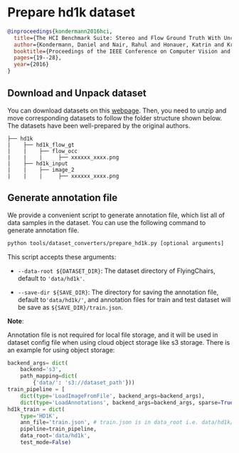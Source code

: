 # Prepare hd1k dataset

<!-- [DATASET] -->

```bibtex
@inproceedings{kondermann2016hci,
  title={The HCI Benchmark Suite: Stereo and Flow Ground Truth With Uncertainties for Urban Autonomous Driving},
  author={Kondermann, Daniel and Nair, Rahul and Honauer, Katrin and Krispin, Karsten and Andrulis, Jonas and Brock, Alexander and Gussefeld, Burkhard and Rahimimoghaddam, Mohsen and Hofmann, Sabine and Brenner, Claus and others},
  booktitle={Proceedings of the IEEE Conference on Computer Vision and Pattern Recognition Workshops},
  pages={19--28},
  year={2016}
}
```

## Download and Unpack dataset

You can download datasets on this [webpage](http://hci-benchmark.iwr.uni-heidelberg.de/). Then, you need to unzip and move corresponding datasets to follow the folder structure shown below. The datasets have been well-prepared by the original authors.

```text
├── hd1k
|    ├── hd1k_flow_gt
|    |    ├── flow_occ
|    |    |     ├── xxxxxx_xxxx.png
|    ├── hd1k_input
|    |    ├── image_2
|    |    |     ├── xxxxxx_xxxx.png
```

## Generate annotation file

We provide a convenient script to generate annotation file, which list all of data samples in the dataset.
You can use the following command to generate annotation file.

```bash
python tools/dataset_converters/prepare_hd1k.py [optional arguments]
```

This script accepts these arguments:

- `--data-root ${DATASET_DIR}`: The dataset directory of FlyingChairs, default to `'data/hd1k'`.

- `--save-dir ${SAVE_DIR}`: The directory for saving the annotation file, default to`'data/hd1k/'`,
  and annotation files for train and test dataset will be save as `${SAVE_DIR}/train.json`.

**Note**:

Annotation file is not required for local file storage, and it will be used in dataset config file when using cloud object storage like s3 storage. There is an example for using object storage:

```python
backend_args= dict(
    backend='s3',
    path_mapping=dict(
        {'data/': 's3://dataset_path'}))
train_pipeline = [
    dict(type='LoadImageFromFile', backend_args=backend_args),
    dict(type='LoadAnnotations', backend_args=backend_args, sparse=True)]
hd1k_train = dict(
    type='HD1K',
    ann_file='train.json', # train.json is in data_root i.e. data/hd1k/
    pipeline=train_pipeline,
    data_root='data/hd1k',
    test_mode=False)
```
